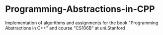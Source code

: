 # Programming-Abstractions-in-CPP

Implementation of algorithms and assignments for the book "Programming
Abstractions in C++" and course "CS106B" at uni.Stanford
